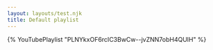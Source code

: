 ```yaml
---
layout: layouts/test.njk
title: Default playlist
---
```

{% YouTubePlaylist "PLNYkxOF6rcIC3BwCw--jvZNN7obH4QUlH"  %}
